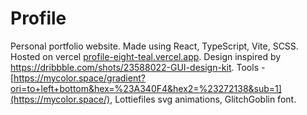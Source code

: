 # Profile
Personal portfolio website.
Made using React, TypeScript, Vite, SCSS.
Hosted on vercel [profile-eight-teal.vercel.app](https://profile-eight-teal.vercel.app/). 
Design inspired by https://dribbble.com/shots/23588022-GUI-design-kit.
Tools - [https://mycolor.space/gradient?ori=to+left+bottom&hex=%23A340F4&hex2=%23272138&sub=1](https://mycolor.space/), Lottiefiles svg animations, GlitchGoblin font.

